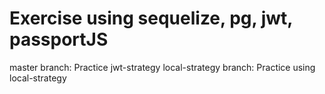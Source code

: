 # Exercise using sequelize, pg, jwt, passportJS

master branch: Practice jwt-strategy
local-strategy branch: Practice using local-strategy
